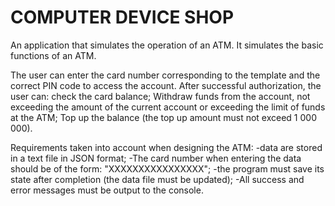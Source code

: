 # COMPUTER DEVICE SHOP #
An application that simulates the operation of an ATM. It simulates the basic functions of an ATM. 

The user can enter the card number corresponding to the template and the correct PIN code to access the account. After successful authorization, the user can:
check the card balance;
Withdraw funds from the account, not exceeding the amount of the current account or exceeding the limit of funds at the ATM;
Top up the balance (the top up amount must not exceed 1 000 000).

Requirements taken into account when designing the ATM:
-data are stored in a text file in JSON format;
-The card number when entering the data should be of the form: "ХХХХХХХХХХХХХХХХ";
-the program must save its state after completion (the data file must be updated);
-All success and error messages must be output to the console.
